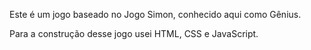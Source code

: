 Este é um jogo baseado no Jogo Simon, conhecido aqui como Gênius. 

Para a construção desse jogo usei HTML, CSS e JavaScript.